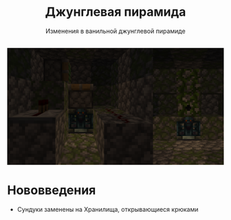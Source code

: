<div align="center">

<h1> Джунглевая пирамида </h1>
Изменения в ванильной джунглевой пирамиде<br><br>

![image](https://github.com/Slarof/Custom_Structures/blob/main/files/2024-11-17_19.43.59.png)
</div>

# Нововведения
- Сундуки заменены на Хранилища, открывающиеся крюками
